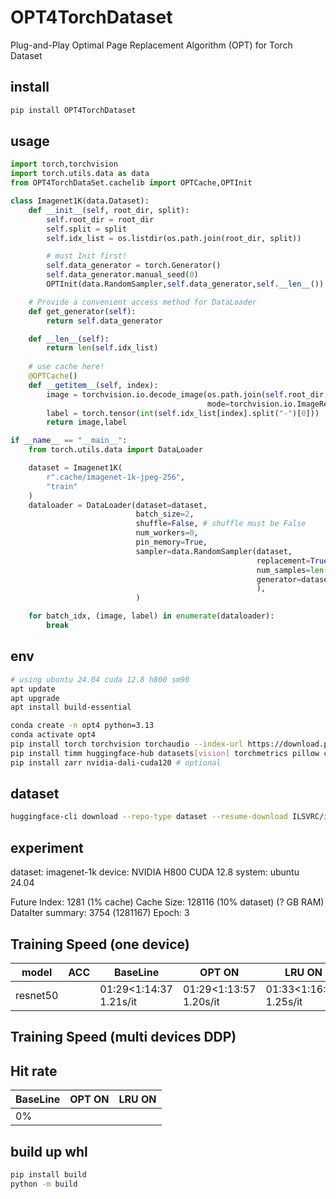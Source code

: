 # OPT4TorchDataset
Plug-and-Play Optimal Page Replacement Algorithm (OPT) for Torch Dataset

## install
```bash
pip install OPT4TorchDataset
```

## usage
```python
import torch,torchvision
import torch.utils.data as data
from OPT4TorchDataSet.cachelib import OPTCache,OPTInit

class Imagenet1K(data.Dataset):
    def __init__(self, root_dir, split):
        self.root_dir = root_dir
        self.split = split
        self.idx_list = os.listdir(os.path.join(root_dir, split))

        # must Init first!
        self.data_generator = torch.Generator()
        self.data_generator.manual_seed(0)
        OPTInit(data.RandomSampler,self.data_generator,self.__len__())

    # Provide a convenient access method for DataLoader
    def get_generator(self):
        return self.data_generator

    def __len__(self):
        return len(self.idx_list)
    
    # use cache here!
    @OPTCache() 
    def __getitem__(self, index):
        image = torchvision.io.decode_image(os.path.join(self.root_dir, self.split,  self.idx_list[index]),
                                            mode=torchvision.io.ImageReadMode.RGB)
        label = torch.tensor(int(self.idx_list[index].split("-")[0]))
        return image,label

if __name__ == "__main__":
    from torch.utils.data import DataLoader

    dataset = Imagenet1K(
        r".cache/imagenet-1k-jpeg-256",
        "train"
    )
    dataloader = DataLoader(dataset=dataset,
                            batch_size=2,
                            shuffle=False, # shuffle must be False
                            num_workers=0,
                            pin_memory=True,
                            sampler=data.RandomSampler(dataset,
                                                       replacement=True,
                                                       num_samples=len(dataset) * 3,
                                                       generator=dataset.get_generator()
                                                       ),
                            )

    for batch_idx, (image, label) in enumerate(dataloader):
        break
```

## env
```bash
# using ubuntu 24.04 cuda 12.8 h800 sm90
apt update
apt upgrade
apt install build-essential
```

```bash
conda create -n opt4 python=3.13
conda activate opt4
pip install torch torchvision torchaudio --index-url https://download.pytorch.org/whl/cu128
pip install timm huggingface-hub datasets[vision] torchmetrics pillow cachetools swanlab
pip install zarr nvidia-dali-cuda120 # optional
```

## dataset
```bash
huggingface-cli download --repo-type dataset --resume-download ILSVRC/imagenet-1k --local-dir ./imagenet-1k --token {your_token_here}
```

## experiment
dataset: imagenet-1k
device: NVIDIA H800 CUDA 12.8
system: ubuntu 24.04

Future Index: 1281 (1% cache)
Cache Size: 128116 (10% dataset) (? GB RAM)
DataIter summary: 3754 (1281167)
Epoch: 3

## Training Speed (one device)
| model    | ACC | BaseLine               | OPT ON                 | LRU ON                   | LFU ON                 | FIFO ON                | RR ON                  | log |
| -------- | --- | ---------------------- | ---------------------- | ------------------------ | ---------------------- | ---------------------- | ---------------------- | --- |
| resnet50 |     | 01:29<1:14:37 1.21s/it | 01:29<1:13:57 1.20s/it | 01:33<1:16:42,  1.25s/it | 01:27<1:11:00 1.16s/it | 01:31<1:16:24 1.24s/it | 01:29<1:13:45 1.20s/it |     |

## Training Speed (multi devices DDP)


## Hit rate
| BaseLine | OPT ON | LRU ON |
| -------- | ------ | ------ |
| 0%       |

## build up whl
```bash
pip install build
python -m build
```